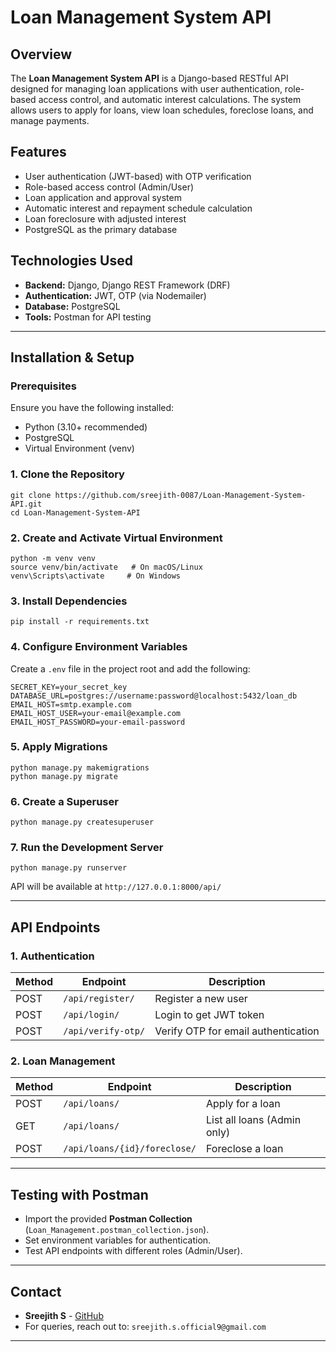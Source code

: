 # Loan Management System API

## Overview
The **Loan Management System API** is a Django-based RESTful API designed for managing loan applications with user authentication, role-based access control, and automatic interest calculations. The system allows users to apply for loans, view loan schedules, foreclose loans, and manage payments.

## Features
- User authentication (JWT-based) with OTP verification
- Role-based access control (Admin/User)
- Loan application and approval system
- Automatic interest and repayment schedule calculation
- Loan foreclosure with adjusted interest
- PostgreSQL as the primary database

## Technologies Used
- **Backend:** Django, Django REST Framework (DRF)
- **Authentication:** JWT, OTP (via Nodemailer)
- **Database:** PostgreSQL
- **Tools:** Postman for API testing

---

## Installation & Setup

### Prerequisites
Ensure you have the following installed:
- Python (3.10+ recommended)
- PostgreSQL
- Virtual Environment (venv)

### 1. Clone the Repository
```
git clone https://github.com/sreejith-0087/Loan-Management-System-API.git
cd Loan-Management-System-API
```

### 2. Create and Activate Virtual Environment
```
python -m venv venv
source venv/bin/activate   # On macOS/Linux
venv\Scripts\activate     # On Windows
```

### 3. Install Dependencies
```
pip install -r requirements.txt
```

### 4. Configure Environment Variables
Create a `.env` file in the project root and add the following:
```
SECRET_KEY=your_secret_key
DATABASE_URL=postgres://username:password@localhost:5432/loan_db
EMAIL_HOST=smtp.example.com
EMAIL_HOST_USER=your-email@example.com
EMAIL_HOST_PASSWORD=your-email-password
```

### 5. Apply Migrations
```
python manage.py makemigrations
python manage.py migrate
```

### 6. Create a Superuser
```
python manage.py createsuperuser
```

### 7. Run the Development Server
```
python manage.py runserver
```
API will be available at `http://127.0.0.1:8000/api/`

---

## API Endpoints

### 1. Authentication
| Method | Endpoint | Description |
|--------|----------|-------------|
| POST | `/api/register/` | Register a new user |
| POST | `/api/login/` | Login to get JWT token |
| POST | `/api/verify-otp/` | Verify OTP for email authentication |

### 2. Loan Management
| Method | Endpoint                     | Description |
|--------|------------------------------|-------------|
| POST | `/api/loans/`                | Apply for a loan |
| GET | `/api/loans/`                | List all loans (Admin only) |
| POST | `/api/loans/{id}/foreclose/` | Foreclose a loan |

---

## Testing with Postman
- Import the provided **Postman Collection** (`Loan_Management.postman_collection.json`).
- Set environment variables for authentication.
- Test API endpoints with different roles (Admin/User).


---


## Contact
- **Sreejith S** - [GitHub](https://github.com/sreejith-0087)
- For queries, reach out to: `sreejith.s.official9@gmail.com`

---